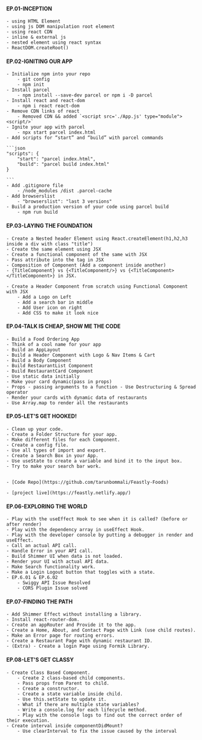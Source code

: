 #### EP.01-INCEPTION
    - using HTML Element
    - using js DOM manipulation root element
    - using react CDN 
    - inline & external js 
    - nested element using react syntax
    - ReactDOM.createRoot()

#### EP.02-IGNITING OUR APP
    - Initialize npm into your repo
        - git config
        - npm init
    - Install parcel
        - npm install --save-dev parcel or npm i -D parcel
    - Install react and react-dom
        - npm i react react-dom
    - Remove CDN links of react
        - Removed CDN && added `<script src='./App.js' type="module"> <script/>`
    - Ignite your app with parcel
        - npx start parcel index.html
    - Add scripts for “start” and “build” with parcel commands

    ```json
    "scripts": {
        "start": "parcel index.html",
        "build": "parcel build index.html"
    }

    ```
    - Add .gitignore file
        - /node_modules /dist .parcel-cache
    - Add browserslist
        - "browserslist": "last 3 versions"
    - Build a production version of your code using parcel build
        - npm run build


#### EP.03-LAYING THE FOUNDATION 
    - Create a Nested header Element using React.createElement(h1,h2,h3 inside a div with class "title")
    - Create the same element using JSX
    - Create a functional component of the same with JSX
    - Pass attribute into the tag in JSX
    - Composition of Component (Add a component inside another)
    - {TitleComponent} vs {<TitleComponent/>} vs {<TitleComponent></TitleComponent>} in JSX.

    - Create a Header Component from scratch using Functional Component with JSX
        - Add a Logo on Left
        - Add a search bar in middle
        - Add User icon on right
        - Add CSS to make it look nice




#### EP.04-TALK IS CHEAP, SHOW ME THE CODE 
    - Build a Food Ordering App
    - Think of a cool name for your app
    - Build an AppLayout
    - Build a Header Component with Logo & Nav Items & Cart
    - Build a Body Component
    - Build RestaurantList Component
    - Build RestaurantCard Component
    - Use static data initially
    - Make your card dynamic(pass in props)
    - Props - passing arguments to a function - Use Destructuring & Spread operator
    - Render your cards with dynamic data of restaurants
    - Use Array.map to render all the restaurants


#### EP.05-LET'S GET HOOKED! 
    - Clean up your code.
    - Create a Folder Structure for your app.
    - Make different files for each Component.
    - Create a config file.
    - Use all types of import and export.
    - Create a Search Box in your App.
    - Use useState to create a variable and bind it to the input box.
    - Try to make your search bar work.


    - [Code Repo](https://github.com/tarunbommali/Feastly-Foods)

    - [project live](https://feastly.netlify.app/)


#### EP.06-EXPLORING THE WORLD
    - Play with the useEffect Hook to see when it is called? (before or after render)
    - Play with the dependency array in useEffect Hook.
    - Play with the developer console by putting a debugger in render and useEffect.
    - Call an actual API call.
    - Handle Error in your API call.
    - Build Shimmer UI when data is not loaded.
    - Render your UI with actual API data.
    - Make Search functionality work.
    - Make a Login Logout button that toggles with a state.
    - EP.6.01 & EP.6.02
        - Swiggy API Issue Resolved
        - CORS Plugin Issue solved

#### EP.07-FINDING THE PATH
    - Add Shimmer Effect without installing a library.
    - Install react-router-dom.
    - Create an appRouter and Provide it to the app.
    - Create a Home, About, and Contact Page with Link (use child routes).
    - Make an Error page for routing errors.
    - Create a Restaurant Page with dynamic restaurant ID.
    - (Extra) - Create a login Page using Formik Library.

#### EP.08-LET'S GET CLASSY
    - Create Class Based Component.
        - Create 2 class-based child components.
        - Pass props from Parent to child.
        - Create a constructor.
        - Create a state variable inside child.
        - Use this.setState to update it.
        - What if there are multiple state variables?
        - Write a console.log for each lifecycle method.
        - Play with the console logs to find out the correct order of their execution.
    - Create interval inside componentDidMount?
        - Use clearInterval to fix the issue caused by the interval
